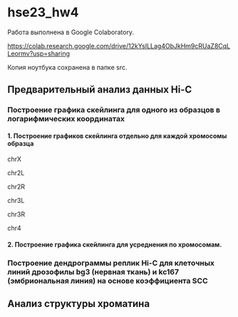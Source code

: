 # hse23_hw4

Работа выполнена в Google Colaboratory.

https://colab.research.google.com/drive/12kYsILLag4ObJkHm9cRUaZ8CqLLeormv?usp=sharing

Копия ноутбука сохранена в папке src.

## Предварительный анализ данных Hi-C
### Построение графика скейлинга для одного из образцов в логарифмических координатах
#### 1. Построение графиков скейлинга отдельно для каждой хромосомы образца

chrX

chr2L

chr2R

chr3L

chr3R

chr4

#### 2. Построение графика скейлинга для усреднения по хромосомам.

### Построение дендрограммы реплик Hi-C для клеточных линий дрозофилы bg3 (нервная ткань) и kc167 (эмбриональная линия) на основе коэффициента SCC

## Анализ структуры хроматина
